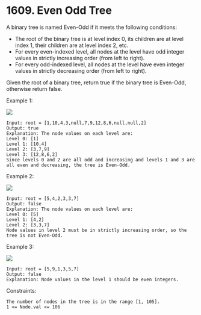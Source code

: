 # 1609. Even Odd Tree

A binary tree is named Even-Odd if it meets the following conditions:

*    The root of the binary tree is at level index 0, its children are at level index 1, their children are at level index 2, etc.
*    For every even-indexed level, all nodes at the level have odd integer values in strictly increasing order (from left to right).
*    For every odd-indexed level, all nodes at the level have even integer values in strictly decreasing order (from left to right).

Given the root of a binary tree, return true if the binary tree is Even-Odd, otherwise return false.

 

Example 1:

![](https://assets.leetcode.com/uploads/2020/09/15/sample_1_1966.png)

    Input: root = [1,10,4,3,null,7,9,12,8,6,null,null,2]
    Output: true
    Explanation: The node values on each level are:
    Level 0: [1]
    Level 1: [10,4]
    Level 2: [3,7,9]
    Level 3: [12,8,6,2]
    Since levels 0 and 2 are all odd and increasing and levels 1 and 3 are all even and decreasing, the tree is Even-Odd.

Example 2:

![](https://assets.leetcode.com/uploads/2020/09/15/sample_2_1966.png)

    Input: root = [5,4,2,3,3,7]
    Output: false
    Explanation: The node values on each level are:
    Level 0: [5]
    Level 1: [4,2]
    Level 2: [3,3,7]
    Node values in level 2 must be in strictly increasing order, so the tree is not Even-Odd.

Example 3:

![](https://assets.leetcode.com/uploads/2020/09/22/sample_1_333_1966.png)


    Input: root = [5,9,1,3,5,7]
    Output: false
    Explanation: Node values in the level 1 should be even integers.

 

Constraints:

    The number of nodes in the tree is in the range [1, 105].
    1 <= Node.val <= 106

